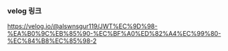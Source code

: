 ### velog 링크

https://velog.io/@alswnsgur119/JWT%EC%9D%98-%EA%B0%9C%EB%85%90-%EC%BF%A0%ED%82%A4%EC%99%80-%EC%84%B8%EC%85%98-2
